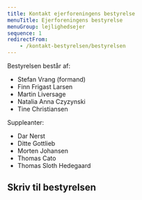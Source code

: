 ```yaml
---
title: Kontakt ejerforeningens bestyrelse
menuTitle: Ejerforeningens bestyrelse
menuGroup: lejlighedsejer
sequence: 1
redirectFrom:
    - /kontakt-bestyrelsen/bestyrelsen
---
```

Bestyrelsen består af:

- Stefan Vrang (formand)
- Finn Frigast Larsen
- Martin Liversage
- Natalia Anna Czyzynski
- Tine Christiansen

Suppleanter:

- Dar Nerst
- Ditte Gottlieb
- Morten Johansen
- Thomas Cato
- Thomas Sloth Hedegaard

## Skriv til bestyrelsen

<ContactForm type='bestyrelse' buttonLabel="Send besked">
    <TextInput label="Fulde navn" name="name" required inputProps={{maxLength: 100}} />
    <ApartmentSelect allApartments={false} nonResident={true} />
    <TextInput label="E-mail" name="email" type="email" required inputProps={{maxLength: 100}} />
    <TextInput label="Emne" name="subject" required inputProps={{maxLength: 200}} />
    <TextInput label="Besked" name="message" required multiline inputProps={{maxLength: 5000}} />
</ContactForm>
